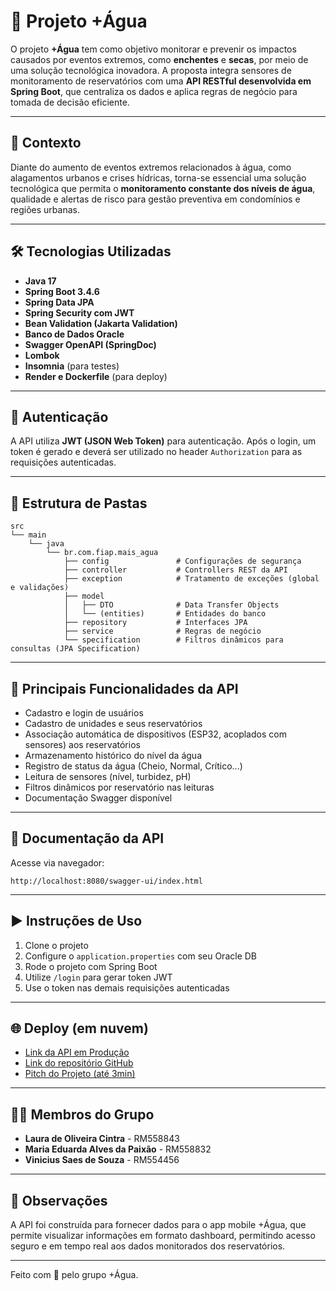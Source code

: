 # 🌊 Projeto +Água

O projeto **+Água** tem como objetivo monitorar e prevenir os impactos causados por eventos extremos, como **enchentes** e **secas**, por meio de uma solução tecnológica inovadora. A proposta integra sensores de monitoramento de reservatórios com uma **API RESTful desenvolvida em Spring Boot**, que centraliza os dados e aplica regras de negócio para tomada de decisão eficiente.

---

## 🧠 Contexto

Diante do aumento de eventos extremos relacionados à água, como alagamentos urbanos e crises hídricas, torna-se essencial uma solução tecnológica que permita o **monitoramento constante dos níveis de água**, qualidade e alertas de risco para gestão preventiva em condomínios e regiões urbanas.

---

## 🛠 Tecnologias Utilizadas

- **Java 17**
- **Spring Boot 3.4.6**
- **Spring Data JPA**
- **Spring Security com JWT**
- **Bean Validation (Jakarta Validation)**
- **Banco de Dados Oracle**
- **Swagger OpenAPI (SpringDoc)**
- **Lombok**
- **Insomnia** (para testes)
- **Render e Dockerfile** (para deploy)

---

## 🔐 Autenticação

A API utiliza **JWT (JSON Web Token)** para autenticação. Após o login, um token é gerado e deverá ser utilizado no header `Authorization` para as requisições autenticadas.

---

## 📂 Estrutura de Pastas

```
src
└── main
    └── java
        └── br.com.fiap.mais_agua
            ├── config               # Configurações de segurança 
            ├── controller           # Controllers REST da API
            ├── exception            # Tratamento de exceções (global e validações)
            ├── model
            │   ├── DTO              # Data Transfer Objects
            │   └── (entities)       # Entidades do banco
            ├── repository           # Interfaces JPA
            ├── service              # Regras de negócio
            └── specification        # Filtros dinâmicos para consultas (JPA Specification)
```

---

## 🔁 Principais Funcionalidades da API

- Cadastro e login de usuários
- Cadastro de unidades e seus reservatórios
- Associação automática de dispositivos (ESP32, acoplados com sensores) aos reservatórios
- Armazenamento histórico do nível da água
- Registro de status da água (Cheio, Normal, Crítico...)
- Leitura de sensores (nível, turbidez, pH)
- Filtros dinâmicos por reservatório nas leituras
- Documentação Swagger disponível

---

## 📘 Documentação da API

Acesse via navegador:

```
http://localhost:8080/swagger-ui/index.html
```

---

## ▶ Instruções de Uso

1. Clone o projeto
2. Configure o `application.properties` com seu Oracle DB
3. Rode o projeto com Spring Boot
4. Utilize `/login` para gerar token JWT
5. Use o token nas demais requisições autenticadas

---

## 🌐 Deploy (em nuvem)

- [Link da API em Produção](https://maisagua-api.onrender.com)
- [Link do repositório GitHub](https://github.com/MariaEdPaixao/MaisAgua-API.git)
- [Pitch do Projeto (até 3min)](https://www.youtube.com/watch?v=sSYWvdgidYY)

---

## 👨‍💻 Membros do Grupo

- **Laura de Oliveira Cintra** - RM558843  
- **Maria Eduarda Alves da Paixão** - RM558832  
- **Vinicius Saes de Souza** - RM554456

---

## 📌 Observações

A API foi construída para fornecer dados para o app mobile +Água, que permite visualizar informações em formato dashboard, permitindo acesso seguro e em tempo real aos dados monitorados dos reservatórios.

---

Feito com 💙 pelo grupo +Água.
